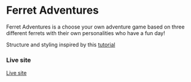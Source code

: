 # Ferret Adventures
Ferret Adventures is a choose your own adventure game based on three different ferrets with their own personalities who have a fun day!

Structure and styling inspired by this [tutorial](https://www.youtube.com/watch?v=R1S_NhKkvGA)

### Live site
[Live site](https://ferret-adventures.vercel.app/)